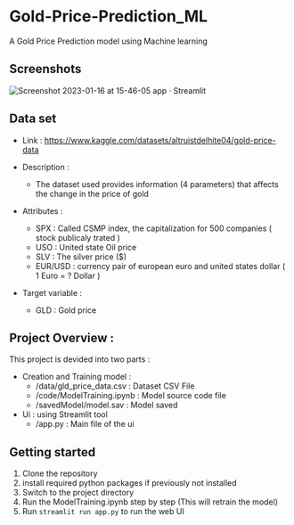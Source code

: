 # Gold-Price-Prediction_ML
A Gold Price Prediction model using Machine learning

## Screenshots
![Screenshot 2023-01-16 at 15-46-05 app · Streamlit](https://user-images.githubusercontent.com/120994590/212705412-818bac08-d2e8-4245-9fb6-d04f7ee7e9d5.png)

## Data set
- Link : https://www.kaggle.com/datasets/altruistdelhite04/gold-price-data
  
- Description : 
  - The dataset used provides information (4 parameters) that affects the change in the price of gold
- Attributes :
  - SPX : Called CSMP index, the capitalization for 500 companies ( stock publicaly trated )
  - USO : United state Oil price 
  - SLV : The silver price ($)
  - EUR/USD : currency pair of european euro and united states dollar ( 1 Euro = ? Dollar )
- Target variable :
  - GLD : Gold price 

## Project Overview : 
This project is devided into two parts  : 
- Creation and Training model : 
    - /data/gld_price_data.csv : Dataset CSV File
    - /code/ModelTraining.ipynb : Model source code file 
    - /savedModel/model.sav : Model saved 
- Ui : using Streamlit tool
    - /app.py : Main file of the ui

## Getting started

1. Clone the repository
2. install required python packages if previously not installed
3. Switch to the project directory
4. Run the ModelTraining.ipynb step by step (This will retrain the model)
5. Run `streamlit run app.py` to run the web UI




